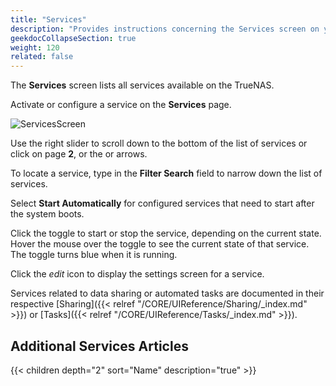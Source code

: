 ```yaml
---
title: "Services"
description: "Provides instructions concerning the Services screen on your TrueNAS."
geekdocCollapseSection: true
weight: 120
related: false
---
```


The **Services** screen lists all services available on the TrueNAS.

Activate or configure a service on the **Services** page.

![ServicesScreen](/images/CORE/Services/ServicesScreen.png "System Services")

Use the right slider to scroll down to the bottom of the list of services or click on page **2**, or the <span class="iconify" data-icon="dashicons:arrow-right-alt2"></span> or <span class="iconify" data-icon="ci:last-page"></span> arrows.

To locate a service, type in the **Filter Search** field to narrow down the list of services.

Select **Start Automatically** for configured services that need to start after the system boots.

Click the toggle to start or stop the service, depending on the current state. Hover the mouse over the toggle to see the current state of that service. The toggle turns blue when it is running.

Click the <i class="material-icons" aria-hidden="true" title="Configure">edit</i> icon to display the settings screen for a service.

Services related to data sharing or automated tasks are documented in their respective [Sharing]({{< relref "/CORE/UIReference/Sharing/_index.md" >}}) or [Tasks]({{< relref "/CORE/UIReference/Tasks/_index.md" >}}).  

## Additional Services Articles

{{< children depth="2" sort="Name" description="true" >}}
